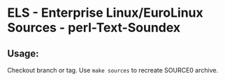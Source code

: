 # ELS - Enterprise Linux/EuroLinux Sources - perl-Text-Soundex
 
## Usage:
  Checkout branch or tag. Use `make sources` to recreate  SOURCE0 archive.
